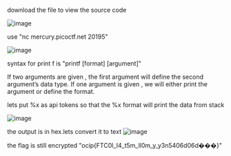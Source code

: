 download the file to view the source code

![image](https://github.com/Adarshredd/picoctf-writeups/assets/145366498/60b0b37f-b940-4e65-a894-c9107de71ffa)

use "nc mercury.picoctf.net 20195"

![image](https://github.com/Adarshredd/picoctf-writeups/assets/145366498/6a4a4cf6-dd66-431f-a9bd-4e7d44368952)


syntax for print f is "printf [format] [argument]"

If two arguments are given , the first argument will define the second argument’s data type.
If one argument is given , we will either print the argument or define the format.

lets put %x as api tokens so that the %x format will print the data from stack

![image](https://github.com/Adarshredd/picoctf-writeups/assets/145366498/2246d79d-214e-4f1a-a1fa-33178612b2b7)

the output is in hex.lets convert it to text
![image](https://github.com/Adarshredd/picoctf-writeups/assets/145366498/a48869e8-be8b-4d2d-a8af-ff4edb059b65)

the flag is still encrypted "ocip{FTC0l_I4_t5m_ll0m_y_y3n5406d06d���}"
